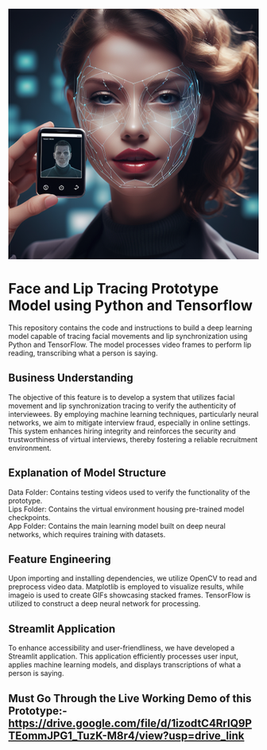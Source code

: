 ![jsr2](https://github.com/raj18verma/Face-and-Lip-Tracing-Prototype/blob/main/A%20cutting-edge%20%204ed17de6-dad6-443c-a10f-f9e5d6036a8f.png)

# Face and Lip Tracing Prototype Model using Python and Tensorflow
This repository contains the code and instructions to build a deep learning model capable of tracing facial movements and lip synchronization using Python and TensorFlow. The model processes video frames to perform lip reading, transcribing what a person is saying.

## Business Understanding
The objective of this feature is to develop a system that utilizes facial movement and lip synchronization tracing to verify the authenticity of interviewees. By employing machine learning techniques, particularly neural networks, we aim to mitigate interview fraud, especially in online settings. This system enhances hiring integrity and reinforces the security and trustworthiness of virtual interviews, thereby fostering a reliable recruitment environment.

## Explanation of Model Structure
Data Folder: Contains testing videos used to verify the functionality of the prototype.  
Lips Folder: Contains the virtual environment housing pre-trained model checkpoints.  
App Folder: Contains the main learning model built on deep neural networks, which requires training with datasets.

## Feature Engineering
Upon importing and installing dependencies, we utilize OpenCV to read and preprocess video data. Matplotlib is employed to visualize results, while imageio is used to create GIFs showcasing stacked frames. TensorFlow is utilized to construct a deep neural network for processing.

## Streamlit Application
To enhance accessibility and user-friendliness, we have developed a Streamlit application. This application efficiently processes user input, applies machine learning models, and displays transcriptions of what a person is saying.



##  Must Go Through the Live Working Demo of this Prototype:- https://drive.google.com/file/d/1izodtC4RrIQ9PTEommJPG1_TuzK-M8r4/view?usp=drive_link
 
